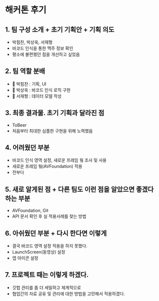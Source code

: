 # 해커톤 후기

## 1. 팀 구성 소개 + 초기 기획안 + 기획 의도
  - 박힘찬, 박상욱, 서재형
  - 바코드 인식을 통한 맥주 정보 확인
  - 평소에 불편했던 점을 개선하고 싶었음

## 2. 팀 역할 분배
  - **:lion:** 박힘찬 : 기획, UI
  - **:tiger:** 박상욱 : 바코드 인식 로직 구현
  - **:shark:** 서재형 : 데이터 모델 작성

## 3. 최종 결과물. 초기 기획과 달라진 점
  - ToBeer
  - 처음부터 최대한 심플한 구현을 위해 노력했음

## 4. 어려웠던 부분
  - 바코드 인식 영역 설정, 새로운 프레임 웤 조사 및 사용
  - 새로운 프레임 웤(AVFoundation) 적용
  - 전부다

## 5. 새로 알게된 점 + 다른 팀도 이런 점을 알았으면 좋겠다 하는 부분
  - AVFoundation, Git
  - API 문서 확인 후 실 적용사례를 찾는 방법

## 6. 아쉬웠던 부분 + 다시 한다면 이렇게
  - 결국 바코드 영역 설정 적용을 하지 못했다.
  - LaunchScreen(동영상) 설정
  - 앱 아이콘 설정

## 7. 프로젝트 때는 이렇게 하겠다.
  - 깃헙 관리를 좀 더 세밀하고 체계적으로
  - 협업간의 자료 공유 및 관리에 대한 방법을 고민해서 적용하겠다.
